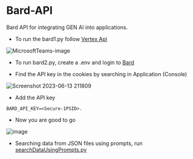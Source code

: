 # Bard-API
Bard API for integrating GEN AI into applications. 

- To run the bard1.py follow [Vertex Api](https://www.youtube.com/watch?v=hzBp1ZWz1Fo)

![MicrosoftTeams-image](https://github.com/Syed007Hassan/Bard-API/assets/104893311/c506f16e-c451-461d-b303-6fcb85cf22af)


- To run bard2.py, create a .env and login to [Bard](https://bard.google.com/)

- Find the API key in the cookies by searching in Application (Console)

![Screenshot 2023-06-13 211809](https://github.com/Syed007Hassan/Bard-API/assets/104893311/61a4eebe-7f14-4e20-9fa2-a4329f641b71)

- Add the API key

```
BARD_API_KEY=<Secure-1PSID>.
```
- Now you are good to go

![image](https://github.com/Syed007Hassan/Bard-API/assets/104893311/24fa15bc-240f-47f3-b48a-562008c68976)

- Searching data from JSON files using prompts, run [searchDataUsingPrompts.py]()
